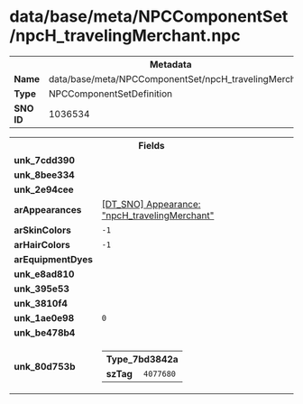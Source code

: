 <h1>data/base/meta/NPCComponentSet/npcH_travelingMerchant.npc</h1><table><tr><th colspan="100%">Metadata</th></tr><tr><td><b>Name</b></td><td>data/base/meta/NPCComponentSet/npcH_travelingMerchant.npc</td></tr><tr><td><b>Type</b></td><td>NPCComponentSetDefinition</td></tr><tr><td><b>SNO ID</b></td><td>1036534</td></tr></table>

<table><tr><th colspan="100%">Fields</th></tr><tr><td><b>unk_7cdd390</b></td><td>



</td></tr><tr><td><b>unk_8bee334</b></td><td>



</td></tr><tr><td><b>unk_2e94cee</b></td><td></td></tr><tr><td><b>arAppearances</b></td><td><a href="..\Appearance\npcH_travelingMerchant.app.md">[DT_SNO] Appearance: "npcH_travelingMerchant"</a>
</td></tr><tr><td><b>arSkinColors</b></td><td><code>-1</code>
</td></tr><tr><td><b>arHairColors</b></td><td><code>-1</code>
</td></tr><tr><td><b>arEquipmentDyes</b></td><td></td></tr><tr><td><b>unk_e8ad810</b></td><td></td></tr><tr><td><b>unk_395e53</b></td><td></td></tr><tr><td><b>unk_3810f4</b></td><td></td></tr><tr><td><b>unk_1ae0e98</b></td><td><code>0</code></td></tr><tr><td><b>unk_be478b4</b></td><td></td></tr><tr><td><b>unk_80d753b</b></td><td><table><tr><th colspan="100%">Type_7bd3842a</th></tr><tr><td><b>szTag</b></td><td><code>4077680</code></td></tr></table>

</td></tr></table>

